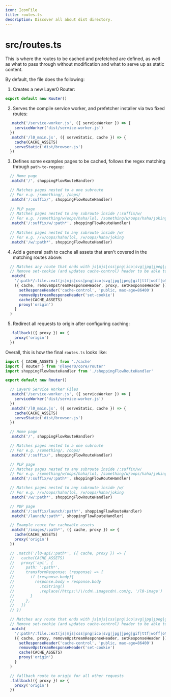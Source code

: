 ```yaml
---
icon: IconFile
title: routes.ts
description: Discover all about dist directory.
---
```


# src/routes.ts

This is where the routes to be cached and prefetched are defined, as well as what to pass through without modification and what to serve up as static content.

By default, the file does the following:

1. Creates a new Layer0 Router:
```ts [routes.ts]
export default new Router()
```

2. Serves the compile service worker, and prefetcher installer via two fixed routes:
```ts [routes.ts]
  .match('/service-worker.js', ({ serviceWorker }) => {
    serviceWorker('dist/service-worker.js')
  })
  .match('/l0_main.js', ({ serveStatic, cache }) => {
    cache(CACHE_ASSETS)
    serveStatic('dist/browser.js')
  })
```

3. Defines some examples pages to be cached, follows the regex matching through `path-to-regexp`:
```ts [routes.ts]
  // Home page
  .match('/', shoppingFlowRouteHandler)

  // Matches pages nested to a one subroute
  // For e.g. /something/, /oops/
  .match('/:suffix/', shoppingFlowRouteHandler)
  
  // PLP page
  // Matches pages nested to any subroute inside /:suffix/w/
  // For e.g. /something/w/oops/haha/lol, /something/w/oops/haha/joking
  .match('/:suffix/w/:path*', shoppingFlowRouteHandler)
  
  // Matches pages nested to any subroute inside /w/
  // For e.g. //w/oops/haha/lol, /w/oops/haha/joking
  .match('/w/:path*', shoppingFlowRouteHandler)
```

4. Add a general path to cache all assets that aren't covered in the matching routes above:
```ts [routes.ts]
  // Matches any route that ends with js|mjs|css|png|ico|svg|jpg|jpeg|gif|ttf|woff|otf
  // Remove set-cookie (and updates cache-control) header to be able to cache these assets
  .match(
    '/:path*/:file.:ext(js|mjs|css|png|ico|svg|jpg|jpeg|gif|ttf|woff|otf)',
    ({ cache, removeUpstreamResponseHeader, proxy, setResponseHeader }) => {
      setResponseHeader('cache-control', 'public, max-age=86400')
      removeUpstreamResponseHeader('set-cookie')
      cache(CACHE_ASSETS)
      proxy('origin')
    }
  )
```

5. Redirect all requests to origin after configuring caching:
```ts [routes.ts]
  .fallback(({ proxy }) => {
    proxy('origin')
  })
```

Overall, this is how the final `routes.ts` looks like:

```ts [routes.ts]
import { CACHE_ASSETS } from './cache'
import { Router } from '@layer0/core/router'
import shoppingFlowRouteHandler from './shoppingFlowRouteHandler'

export default new Router()

  // Layer0 Service Worker Files
  .match('/service-worker.js', ({ serviceWorker }) => {
    serviceWorker('dist/service-worker.js')
  })
  .match('/l0_main.js', ({ serveStatic, cache }) => {
    cache(CACHE_ASSETS)
    serveStatic('dist/browser.js')
  })

  // Home page
  .match('/', shoppingFlowRouteHandler)

  // Matches pages nested to a one subroute
  // For e.g. /something/, /oops/
  .match('/:suffix/', shoppingFlowRouteHandler)

  // PLP page
  // Matches pages nested to any subroute inside /:suffix/w/
  // For e.g. /something/w/oops/haha/lol, /something/w/oops/haha/joking
  .match('/:suffix/w/:path*', shoppingFlowRouteHandler)

  // Matches pages nested to any subroute inside /w/
  // For e.g. //w/oops/haha/lol, /w/oops/haha/joking
  .match('/w/:path*', shoppingFlowRouteHandler)

  // PDP page
  .match('/:suffix/launch/:path*', shoppingFlowRouteHandler)
  .match('/launch/:path*', shoppingFlowRouteHandler)

  // Example route for cacheable assets
  .match('/images/:path*', ({ cache, proxy }) => {
    cache(CACHE_ASSETS)
    proxy('origin')
  })

  // .match('/l0-api/:path*', ({ cache, proxy }) => {
  //   cache(CACHE_ASSETS)
  //   proxy('api', {
  //     path: ':path*',
  //     transformResponse: (response) => {
  //       if (response.body){
  //         response.body = response.body
  //           .toString()
  //           .replace(/https:\/\/cdn\.imagecdn\.com/g, '/l0-image')
  //       }
  //     },
  //   })
  // })

  // Matches any route that ends with js|mjs|css|png|ico|svg|jpg|jpeg|gif|ttf|woff|otf
  // Remove set-cookie (and updates cache-control) header to be able to cache these assets
  .match(
    '/:path*/:file.:ext(js|mjs|css|png|ico|svg|jpg|jpeg|gif|ttf|woff|otf)',
    ({ cache, proxy, removeUpstreamResponseHeader, setResponseHeader }) => {
      setResponseHeader('cache-control', 'public, max-age=86400')
      removeUpstreamResponseHeader('set-cookie')
      cache(CACHE_ASSETS)
      proxy('origin')
    }
  )

  // fallback route to origin for all other requests
  .fallback(({ proxy }) => {
    proxy('origin')
  })
```
